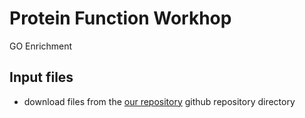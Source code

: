 # Protein Function Workhop

GO Enrichment

## Input files
 - download files from the [our repository](files) github repository directory

